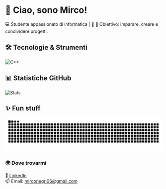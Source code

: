 # 👋 Ciao, sono Mirco!  

💻 Studente appassionato di informatica | 🚀 
🎯 Obiettivo: imparare, creare e condividere progetti.  

## 🛠️ Tecnologie & Strumenti

![C++](https://img.shields.io/badge/C++-00599C?style=for-the-badge&logo=cplusplus&logoColor=white)

## 📊 Statistiche GitHub
![Stats](https://github-readme-stats.vercel.app/api?username=mirconegri&show_icons=true&theme=radical)

## ✨ Fun stuff
![Snake animation](https://github.com/mirconegri/mirconegri/blob/output/github-contribution-grid-snake.svg)

### 🌍 Dove trovarmi
🔗 [LinkedIn](https://www.linkedin.com/in/mirconegri)  
📫 Email: mirconegri06@gmail.com
